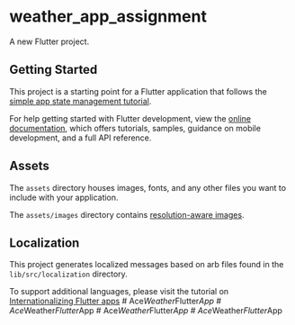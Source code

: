 # weather_app_assignment

A new Flutter project.

## Getting Started

This project is a starting point for a Flutter application that follows the
[simple app state management
tutorial](https://flutter.dev/docs/development/data-and-backend/state-mgmt/simple).

For help getting started with Flutter development, view the
[online documentation](https://flutter.dev/docs), which offers tutorials,
samples, guidance on mobile development, and a full API reference.

## Assets

The `assets` directory houses images, fonts, and any other files you want to
include with your application.

The `assets/images` directory contains [resolution-aware
images](https://flutter.dev/docs/development/ui/assets-and-images#resolution-aware).

## Localization

This project generates localized messages based on arb files found in
the `lib/src/localization` directory.

To support additional languages, please visit the tutorial on
[Internationalizing Flutter
apps](https://flutter.dev/docs/development/accessibility-and-localization/internationalization)
#   A c e _ W e a t h e r _ F l u t t e r _ A p p  
 #   A c e _ W e a t h e r _ F l u t t e r _ A p p  
 #   A c e _ W e a t h e r _ F l u t t e r _ A p p  
 #   A c e _ W e a t h e r _ F l u t t e r _ A p p  
 